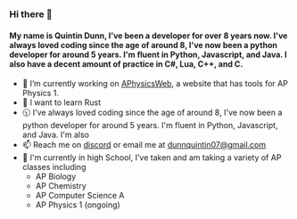 ### Hi there 👋

#### My name is Quintin Dunn, I've been a developer for over 8 years now. I've always loved coding since the age of around 8, I've now been a python developer for around 5 years. I'm fluent in Python, Javascript, and Java. I also have a decent amount of practice in C#, Lua, C++, and C.

- 🔭 I’m currently working on [APhysicsWeb](https://github.com/quintindunn/APPhysicsWeb), a website that has tools for AP Physics 1.
- 🦀 I want to learn Rust
- 🕥 I've always loved coding since the age of around 8, I've now been a python developer for around 5 years. I'm fluent in Python, Javascript, and Java. I'm also
- 📫 Reach me on [discord](https://discordapp.com/users/309465127860568067) or email me at [dunnquintin07@gmail.com](mailto:dunnquintin07@gmail.com)
- 🏫 I'm currently in high School, I've taken and am taking a variety of AP classes including
  - AP Biology
  - AP Chemistry
  - AP Computer Science A
  - AP Physics 1 (ongoing)
